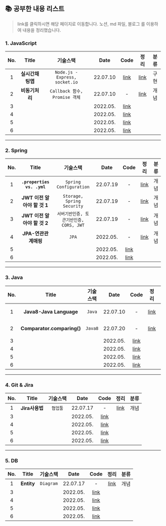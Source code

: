 
## 📚 공부한 내용 리스트
> link를 클릭하시면 해당 페이지로 이동합니다. 
> 노션, md 파일, 블로그 를 이용하여 내용을 정리했습니다. 

### 1. JavaScript 

| No.|     Title      | 기술스택 |                          Date                         | Code | 정리 | 분류 |
| :--: |:------------: | :--: | :------------------------------------------------------: |:--:| :--:| :--:|
| 1 |**실시간채팅앱** |  ```Node.js - Express, socket.io```   | 22.07.10  |[link](https://github.com/junghojin/TIL/tree/main/JavaScript/%EC%8B%A4%EC%8B%9C%EA%B0%84%EC%B1%84%ED%8C%85%EC%95%B1)| [link](https://junghojin.notion.site/Node-js-98eb65b3bb744a60a63a0b79278af6b5)  | 구현 |
| 2 | **비동기처리** |  ```Callback 함수, Promise 객체```     | 22.07.10  |-|[link](https://junghojin.notion.site/2f5b4b52fa7f40ffb4538b3ca76b7049)  | 개념 |
| 3 |   |       | 2022.05.  |[link]()| ||
| 4 |   |       | 2022.05.  |[link]()| ||
| 5 |   |       | 2022.05.  |[link]()| ||
| 6 |   |       | 2022.05.  |[link]()| ||

---

### 2. Spring

| No.|     Title      | 기술스택 |                          Date                         | Code | 정리 | 분류 |
| :--: |:------------: | :--: | :------------------------------------------------------: |:--:| :--:| :--:|
| 1 |**```.properties vs. .yml```** |  ```Spring Configuration```   | 22.07.19 |- |[link](https://github.com/junghojin/TIL/blob/dc60f87b9547e01a69833b41f89c7e205e04d509/Spring/properties%EC%99%80yml%EC%9D%98%20%EC%B0%A8%EC%9D%B4.md)  | 개념 |
| 2 | **JWT 이전 알아야 할 것 1** |  ```Storage, Spring Security```     | 22.07.19  |-|[link](https://github.com/junghojin/TIL/blob/768426a3773386ff2018af79b05fcbd2409772d9/Spring/JWT.pdf)  | 개념 |
| 3 | **JWT 이전 알아야 할 것 2** |  ```서버기반인증, 토큰기반인증, CORS, JWT```     | 22.07.19  |-|[link](https://github.com/junghojin/TIL/blob/768426a3773386ff2018af79b05fcbd2409772d9/Spring/JWT2.pdf)  | 개념 |
| 4 |**JPA-연관관계매핑**   |  ```JPA```     | 2022.05.  |-|[link](https://github.com/junghojin/TIL/blob/bc24bf86026e44664593c5d5c60e9c0bb3c60d90/Spring/JPA1-%EC%97%B0%EA%B4%80%EA%B4%80%EA%B3%84%EB%A7%A4%ED%95%91.pdf)|개념|
| 5 |   |       | 2022.05.  |[link]()| ||
| 6 |   |       | 2022.05.  |[link]()| ||
---

### 3. Java 

| No.|     Title      | 기술스택 |                          Date                         | Code | 정리 | 분류 |
| :--: |:------------: | :--: | :------------------------------------------------------: |:--:| :--:| :--:|
| 1 |**Java8-Java Language** |  ```Java```   | 22.07.10 |- |[link](https://junghojin.notion.site/Java-8-Java-Language-e6b3c18ab4e34ea49cad2013830de067)  | 개념 |
| 2 | **Comparator.comparing()** |  ```Java8```     | 22.07.20 |-|[link](https://edlin.tistory.com/entry/Java-comparing?category=946600)  | 개념 |
| 3 |   |       | 2022.05.  |[link]()| ||
| 4 |   |       | 2022.05.  |[link]()| ||
| 5 |   |       | 2022.05.  |[link]()| ||
| 6 |   |       | 2022.05.  |[link]()| ||

---

### 4. Git & Jira

| No.|     Title      | 기술스택 |                          Date                         | Code | 정리 | 분류 |
| :--: |:------------: | :--: | :------------------------------------------------------: |:--:| :--:| :--:|
| 1 |**Jira사용법** |  ```협업툴```   | 22.07.17 |- |[link](https://edlin.tistory.com/entry/Jira-사용법)  | 개념 |
| 3 |   |       | 2022.05.  |[link]()| ||
| 4 |   |       | 2022.05.  |[link]()| ||
| 5 |   |       | 2022.05.  |[link]()| ||
| 6 |   |       | 2022.05.  |[link]()| ||

---

### 5. DB

| No.|     Title      | 기술스택 |                          Date                         | Code | 정리 | 분류 |
| :--: |:------------: | :--: | :------------------------------------------------------: |:--:| :--:| :--:|
| 1 |**Entity** |  ```Diagram```   | 22.07.17 |- |[link](https://github.com/junghojin/TIL/blob/9c9814dd0a70ab4e110fbfcdb66f07f7adc8769d/DB/Entity.md)  | 개념 |
| 3 |   |       | 2022.05.  |[link]()| ||
| 4 |   |       | 2022.05.  |[link]()| ||
| 5 |   |       | 2022.05.  |[link]()| ||
| 6 |   |       | 2022.05.  |[link]()| ||
